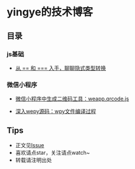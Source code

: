 # yingye的技术博客

## 目录

### js基础

* [从 == 和 === 入手，聊聊隐式类型转换](https://github.com/yingye/Blog/issues/1)

### 微信小程序

* [微信小程序中生成二维码工具：weapp.qrcode.js](https://github.com/yingye/Blog/issues/2)

* [深入wepy源码：wpy文件编译过程](https://github.com/yingye/Blog/issues/3)

## Tips

* 正文见[Issue](https://github.com/yingye/Blog/issues)
* 喜欢请点star，关注请点watch~
* 转载请注明出处

